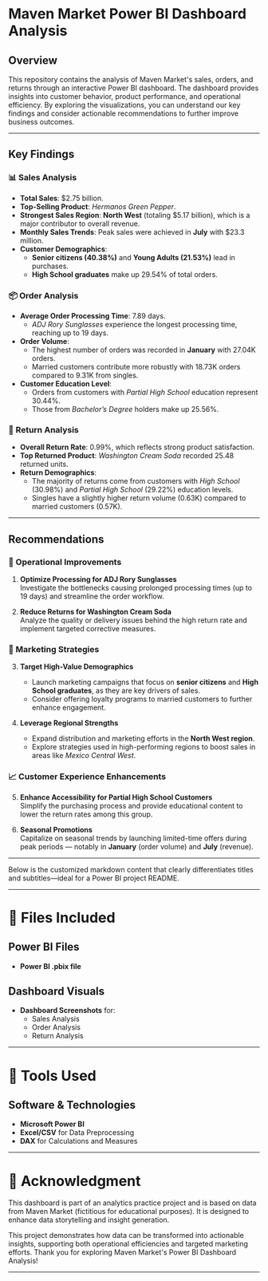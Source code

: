 # Maven Market Power BI Dashboard Analysis

## Overview
This repository contains the analysis of Maven Market's sales, orders, and returns through an interactive Power BI dashboard. The dashboard provides insights into customer behavior, product performance, and operational efficiency. By exploring the visualizations, you can understand our key findings and consider actionable recommendations to further improve business outcomes.

---

## Key Findings

### 📊 Sales Analysis
- **Total Sales**: $2.75 billion.
- **Top-Selling Product**: *Hermanos Green Pepper*.
- **Strongest Sales Region**: **North West** (totaling $5.17 billion), which is a major contributor to overall revenue.
- **Monthly Sales Trends**: Peak sales were achieved in **July** with $23.3 million.
- **Customer Demographics**:
  - **Senior citizens (40.38%)** and **Young Adults (21.53%)** lead in purchases.
  - **High School graduates** make up 29.54% of total orders.

### 📦 Order Analysis
- **Average Order Processing Time**: 7.89 days.
  - *ADJ Rory Sunglasses* experience the longest processing time, reaching up to 19 days.
- **Order Volume**:
  - The highest number of orders was recorded in **January** with 27.04K orders.
  - Married customers contribute more robustly with 18.73K orders compared to 9.31K from singles.
- **Customer Education Level**:
  - Orders from customers with *Partial High School* education represent 30.44%.
  - Those from *Bachelor’s Degree* holders make up 25.56%.

### 🔄 Return Analysis
- **Overall Return Rate**: 0.99%, which reflects strong product satisfaction.
- **Top Returned Product**: *Washington Cream Soda* recorded 25.48 returned units.
- **Return Demographics**:
  - The majority of returns come from customers with *High School* (30.98%) and *Partial High School* (29.22%) education levels.
  - Singles have a slightly higher return volume (0.63K) compared to married customers (0.57K).

---

## Recommendations

### 🚀 Operational Improvements
1. **Optimize Processing for ADJ Rory Sunglasses**  
   Investigate the bottlenecks causing prolonged processing times (up to 19 days) and streamline the order workflow.

2. **Reduce Returns for Washington Cream Soda**  
   Analyze the quality or delivery issues behind the high return rate and implement targeted corrective measures.

### 🎯 Marketing Strategies
3. **Target High-Value Demographics**  
   - Launch marketing campaigns that focus on **senior citizens** and **High School graduates**, as they are key drivers of sales.
   - Consider offering loyalty programs to married customers to further enhance engagement.

4. **Leverage Regional Strengths**  
   - Expand distribution and marketing efforts in the **North West region**.
   - Explore strategies used in high-performing regions to boost sales in areas like *Mexico Central West*.

### 📈 Customer Experience Enhancements
5. **Enhance Accessibility for Partial High School Customers**  
   Simplify the purchasing process and provide educational content to lower the return rates among this group.

6. **Seasonal Promotions**  
   Capitalize on seasonal trends by launching limited-time offers during peak periods — notably in **January** (order volume) and **July** (revenue).

---

Below is the customized markdown content that clearly differentiates titles and subtitles—ideal for a Power BI project README.

---

# 📂 Files Included

## Power BI Files
- **Power BI .pbix file**

## Dashboard Visuals
- **Dashboard Screenshots** for:
  - Sales Analysis
  - Order Analysis
  - Return Analysis

---

# 📌 Tools Used

## Software & Technologies
- **Microsoft Power BI**
- **Excel/CSV** for Data Preprocessing
- **DAX** for Calculations and Measures

---

# 🙌 Acknowledgment

This dashboard is part of an analytics practice project and is based on data from Maven Market (fictitious for educational purposes). It is designed to enhance data storytelling and insight generation.

This project demonstrates how data can be transformed into actionable insights, supporting both operational efficiencies and targeted marketing efforts. Thank you for exploring Maven Market's Power BI Dashboard Analysis!

---
